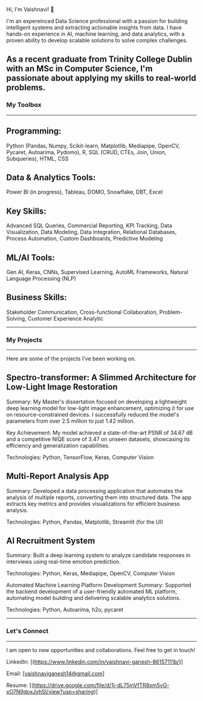 Hi, I'm Vaishnavi! 👋

I'm an expereinced Data Science professional with a passion for building intelligent systems and extracting actionable insights from data. I have hands-on experience in AI, machine learning, and data analytics, with a proven ability to develop scalable solutions to solve complex challenges.

As a recent graduate from Trinity College Dublin with an MSc in Computer Science, I'm passionate about applying my skills to real-world problems.
---
### My Toolbox
---

## Programming: 
Python (Pandas, Numpy, Scikit-learn, Matplotlib, Mediapipe, OpenCV, Pycaret, Autoarima, Pydomo), R, SQL (CRUD, CTEs, Join, Union, Subqueries), HTML, CSS

## Data & Analytics Tools: 
Power BI (in progress), Tableau, DOMO, Snowflake, DBT, Excel

## Key Skills: 
Advanced SQL Queries, Commercial Reporting, KPI Tracking, Data Visualization, Data Modeling, Data Integration, Relational Databases, Process Automation, Custom Dashboards, Predictive Modeling

## ML/AI Tools: 
Gen AI, Keras, CNNs, Supervised Learning, AutoML Frameworks, Natural Language Processing (NLP)

## Business Skills: 
Stakeholder Communication, Cross-functional Collaboration, Problem-Solving, Customer Experience Analytic

---
### My Projects
---

Here are some of the projects I've been working on.

## Spectro-transformer: A Slimmed Architecture for Low-Light Image Restoration
Summary: My Master's dissertation focused on developing a lightweight deep learning model for low-light image enhancement, optimizing it for use on resource-constrained devices. I successfully reduced the model's parameters from over 2.5 million to just 1.42 million.

Key Achievement: My model achieved a state-of-the-art PSNR of 34.67 dB and a competitive NIQE score of 3.47 on unseen datasets, showcasing its efficiency and generalization capabilities.

Technologies: Python, TensorFlow, Keras, Computer Vision

## Multi-Report Analysis App
Summary: Developed a data processing application that automates the analysis of multiple reports, converting them into structured data. The app extracts key metrics and provides visualizations for efficient business analysis.

Technologies: Python, Pandas, Matplotlib, Streamlit (for the UI)

## AI Recruitment System
Summary: Built a deep learning system to analyze candidate responses in interviews using real-time emotion prediction.

Technologies: Python, Keras, Mediapipe, OpenCV, Computer Vision

Automated Machine Learning Platform Development
Summary: Supported the backend development of a user-friendly automated ML platform, automating model building and delivering scalable analytics solutions.

Technologies: Python, Autoarima, h2o, pycaret

---
### Let's Connect
---

I am open to new opportunities and collaborations. Feel free to get in touch!

LinkedIn: [(https://www.linkedin.com/in/vaishnavi-ganesh-86157111b/)]

Email: [vaishnaviganesh14@gmail.com]

Resume: [(https://drive.google.com/file/d/1j-dL75jnVfTR8xm5vG-xO7N9doxJyhSl/view?usp=sharing)]
